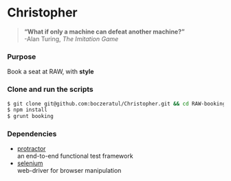 # Christopher

> **“What if only a machine can defeat another machine?”**  
> -Alan Turing, _The Imitation Game_

### Purpose
Book a seat at RAW, with **style**

### Clone and run the scripts
```bash
$ git clone git@github.com:boczeratul/Christopher.git && cd RAW-booking
$ npm install
$ grunt booking
```

### Dependencies
- [protractor](http://angular.github.io/protractor/#/)  
an end-to-end functional test framework
- [selenium](http://docs.seleniumhq.org/)  
web-driver for browser manipulation
